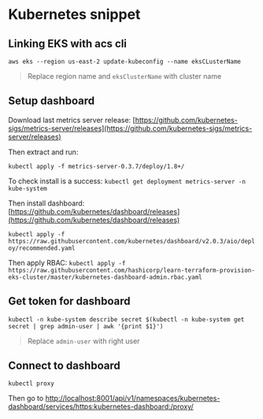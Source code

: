 # Kubernetes snippet

## Linking EKS with acs cli

`aws eks --region us-east-2 update-kubeconfig --name eksCLusterName`

> Replace region name and `eksClusterName` with cluster name

## Setup dashboard

Download last metrics server release: [https://github.com/kubernetes-sigs/metrics-server/releases](https://github.com/kubernetes-sigs/metrics-server/releases)

Then extract and run:

`kubectl apply -f metrics-server-0.3.7/deploy/1.8+/`

To check install is a success:
`kubectl get deployment metrics-server -n kube-system`

Then install dashboard:
[https://github.com/kubernetes/dashboard/releases](https://github.com/kubernetes/dashboard/releases)

`kubectl apply -f https://raw.githubusercontent.com/kubernetes/dashboard/v2.0.3/aio/deploy/recommended.yaml`

Then apply RBAC:
`kubectl apply -f https://raw.githubusercontent.com/hashicorp/learn-terraform-provision-eks-cluster/master/kubernetes-dashboard-admin.rbac.yaml`

## Get token for dashboard

`kubectl -n kube-system describe secret $(kubectl -n kube-system get secret | grep admin-user | awk '{print $1}')`

> Replace `admin-user` with right user

## Connect to dashboard

`kubectl proxy`

Then go to [http://localhost:8001/api/v1/namespaces/kubernetes-dashboard/services/https:kubernetes-dashboard:/proxy/](http://localhost:8001/api/v1/namespaces/kubernetes-dashboard/services/https:kubernetes-dashboard:/proxy/)
